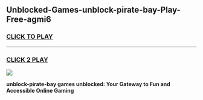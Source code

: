 
## Unblocked-Games-unblock-pirate-bay-Play-Free-agmi6
<h3>
<a href="https://premium76.site?title=unblock-pirate-bay&ref=10A">CLICK TO PLAY</a></h3>
<hr>

<h3>
<a href="https://premium76.site?title=unblock-pirate-bay&ref=10A">CLICK 2 PLAY</a>
  
</h3>

<a href="https://premium76.site?title=unblock-pirate-bay&ref=10A"><img src="https://clearcache.store/games.png"></a>


**unblock-pirate-bay games unblocked: Your Gateway to Fun and Accessible Online Gaming**
